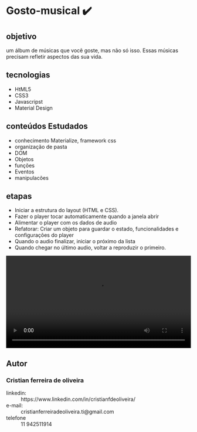 <h1 color: rgb(82, 236, 95);> Gosto-musical ✔️ </h1>

<h2> objetivo</h2>
<p> um álbum de músicas que você goste, mas não só isso. Essas músicas precisam refletir aspectos das sua vida.</p>

<h2> tecnologias</h2>
<ul>
  <li>HtML5</li>
  <li>CSS3</li>
  <li>Javascripst</li>
  <li>Material Design</li>
 </ul>
 
 <h2> conteúdos Estudados</h2>
 <ul>
  <li>conhecimento Materialize, framework css</li>
  <li>organização de pasta</li>
  <li>DOM</li>
  <li>Objetos</li>
   <lipalavra chave This</li>
  <li>funções</li>
   <li>Eventos</li>
  <li>manipulacões </li>
 </ul>
 
 <h2>etapas</h2>
 <ul>
 <li> Iniciar a estrutura do layout (HTML e CSS).</li>
 <liCriar o player de audio</li>
 <li>Fazer o player tocar automaticamente quando a janela abrir</li>
 <li>Alimentar o player com os dados de audio</li>

 <li>Refatorar: Criar um objeto para guardar o estado, funcionalidades e configurações do player</li>
 <li>Quando o audio finalizar, iniciar o próximo da lista</li>
 <li>Quando chegar no último audio, voltar a reproduzir o primeiro.</li>
</ul>

<video style = "width: 100%;"  autoplay loop src = "https://user-images.githubusercontent.com/99483009/158001906-1b5023bf-9397-4b76-a1e0-c05997a276fe.mp4"> </video>

<h2>Autor</h2>
<h3>Cristian ferreira de oliveira</h3>
<dl>
  <dt>linkedin:</dt>
  <dd>https://www.linkedin.com/in/cristianfdeoliveira/</dd>
  
  <dt>e-mail:</dt>
  <dd>cristianferreiradeoliveira.ti@gmail.com</dd>
  
  <dt>telefone</dt>
  <dd>11 942511914</dd>
</dl>
 
 


 
 


